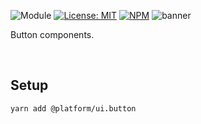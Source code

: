 ![Module](https://img.shields.io/badge/%40platform-ui.button-%23EA4E7E.svg)
[![License: MIT](https://img.shields.io/badge/license-MIT-blue.svg)](https://opensource.org/licenses/MIT)
[![NPM](https://img.shields.io/npm/v/@platform/ui.button.svg?colorB=blue&style=flat)](https://www.npmjs.com/package/@platform/ui.button)
![banner](https://user-images.githubusercontent.com/185555/57892785-649cc780-7894-11e9-9f4b-1d3b75b0496e.png)

Button components.

<p>&nbsp;<p>

## Setup

    yarn add @platform/ui.button




<p>&nbsp;<p>
<p>&nbsp;<p>
